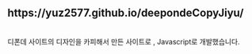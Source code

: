 <h2>https://yuz2577.github.io/deepondeCopyJiyu/</h2>
<br>
디폰데 사이트의 디자인을 카피해서 만든 사이트로 , Javascript로 개발했습니다.
